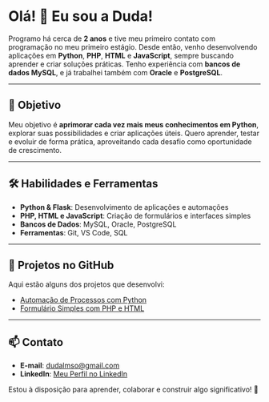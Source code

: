 # Olá! 👋 Eu sou a Duda!

Programo há cerca de **2 anos** e tive meu primeiro contato com programação no meu primeiro estágio. Desde então, venho desenvolvendo aplicações em **Python**, **PHP**, **HTML** e **JavaScript**, sempre buscando aprender e criar soluções práticas. Tenho experiência com **bancos de dados MySQL**, e já trabalhei também com **Oracle** e **PostgreSQL**.

---

## 🎯 Objetivo

Meu objetivo é **aprimorar cada vez mais meus conhecimentos em Python**, explorar suas possibilidades e criar aplicações úteis. Quero aprender, testar e evoluir de forma prática, aproveitando cada desafio como oportunidade de crescimento.

---

## 🛠️ Habilidades e Ferramentas

- **Python & Flask**: Desenvolvimento de aplicações e automações  
- **PHP, HTML e JavaScript**: Criação de formulários e interfaces simples  
- **Bancos de Dados**: MySQL, Oracle, PostgreSQL  
- **Ferramentas**: Git, VS Code, SQL

---

## 🚀 Projetos no GitHub

Aqui estão alguns dos projetos que desenvolvi:  

- [Automação de Processos com Python](https://github.com/dudalmso/projetos_praticos/blob/main/senha_expira_control.py)  
- [Formulário Simples com PHP e HTML](https://github.com/dudalmso/projetos_praticos/blob/main/acesso.php)

---

## 📫 Contato

- **E-mail**: dudalmso@gmail.com  
- **LinkedIn**: [Meu Perfil no LinkedIn](https://www.linkedin.com/in/maria-eduarda-lima-de-sousa-901aa126b/)

Estou à disposição para aprender, colaborar e construir algo significativo! 🚀
